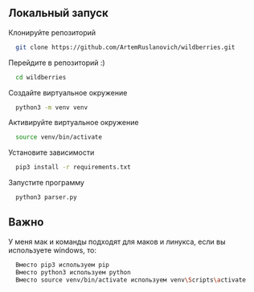 ## Локальный запуск

Клонируйте репозиторий

```bash
  git clone https://github.com/ArtemRuslanovich/wildberries.git
```

Перейдите в репозиторий :)

```bash
  cd wildberries
```

Создайте виртуальное окружение

```bash
  python3 -m venv venv
```

Активируйте виртуальное окружение

```bash
  source venv/bin/activate
```

Установите зависимости

```bash
  pip3 install -r requirements.txt
```

Запустите программу

```bash
  python3 parser.py
```

## Важно

У меня мак и команды подходят для маков и линукса, если вы используете windows, то:

```bash
  Вместо pip3 используем pip
  Вместо python3 используем python
  Вместо source venv/bin/activate используем venv\Scripts\activate
```
